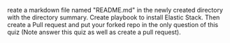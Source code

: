 reate a markdown file named "README.md" in the newly created directory with the directory summary.
Create playbook to install Elastic Stack.
Then create a Pull request and put your forked repo in the only question of this quiz (Note answer this quiz as well as create a pull request).
